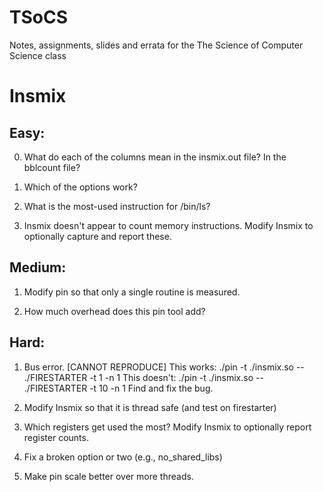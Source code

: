 # TSoCS
Notes, assignments, slides and errata for the The Science of Computer Science class

Insmix
======

Easy:
-----
0. What do each of the columns mean in the insmix.out file?  In the bblcount file?

1. Which of the options work?

2. What is the most-used instruction for /bin/ls?

3. Insmix doesn't appear to count memory instructions.  Modify Insmix to optionally capture 
and report these.  


Medium:
-------
1. Modify pin so that only a single routine is measured.

2. How much overhead does this pin tool add?


Hard:
-----
1.  Bus error.  [CANNOT REPRODUCE]
This works:     ./pin -t ./insmix.so -- ./FIRESTARTER -t 1 -n 1
This doesn't:   ./pin -t ./insmix.so -- ./FIRESTARTER -t 10 -n 1
Find and fix the bug.

2. Modify Insmix so that it is thread safe (and test on firestarter)

3. Which registers get used the most?  Modify Insmix to optionally report register counts.

4. Fix a broken option or two (e.g., no_shared_libs)

5. Make pin scale better over more threads.  
